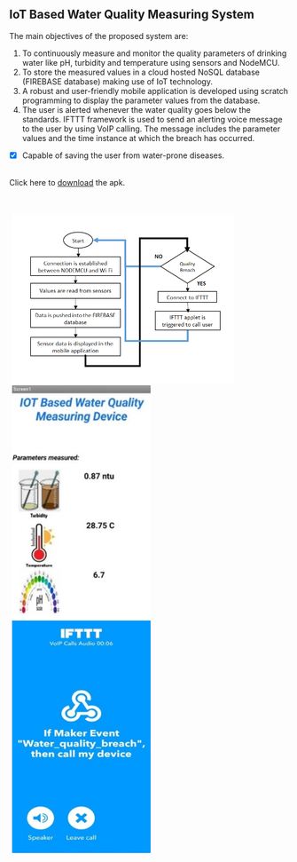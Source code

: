 ## IoT Based Water Quality Measuring System

The main objectives of the proposed system are:

1. To continuously measure and monitor the quality parameters of drinking water like pH, turbidity and temperature using sensors and NodeMCU.
2. To store the measured values in a cloud hosted NoSQL database (FIREBASE database) making use of IoT technology.
3. A robust and user-friendly mobile application is developed using scratch programming to display the parameter values from the database.
4. The user is alerted whenever the water quality goes below the standards. IFTTT framework is used to send an alerting voice message to the user by using VoIP calling. The message includes the parameter values and the time instance at which the breach has occurred.

- [x] Capable of saving the user from water-prone diseases.


</br>
Click here to <a href="https://github.com/SaiTeja-Erukude/IoT-Based-Water-Quality-Measuring-System/blob/main/IoT_Based_WQMS.apk">download</a> the apk.

</br></br>
<span style="margin:5px;">
    <img src="https://github.com/SaiTeja-Erukude/IoT-Based-Water-Quality-Measuring-System/blob/main/FlowChart.PNG" width="400">
</span>
<span style="margin:5px;">
    <img src="https://github.com/SaiTeja-Erukude/IoT-Based-Water-Quality-Measuring-System/blob/main/App.jpg" width="250">
</span>
<span style="margin:5px;">
    <img src="https://github.com/SaiTeja-Erukude/IoT-Based-Water-Quality-Measuring-System/blob/main/IFTTT.jpg" width="250">
</span>
